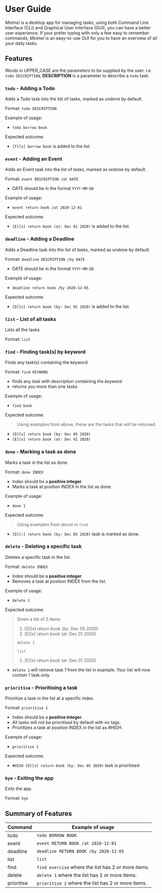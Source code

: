 # User Guide
_Meimei_ is a desktop app for managing tasks, using both Command Line Interface (CLI) and Graphical User 
Interface (GUI), you can have a better user experience. If your prefer typing with only a few easy 
to remember commands, _Meimei_ is an easy-to-use GUI for you to have an overview of all your daily tasks.

## Features 
Words in UPPER_CASE are the parameters to be supplied by the user. 
i.e. `todo DESCRIPTION`, **DESCRIPTION** is a parameter to describe a `todo` task.


### `todo` - Adding a Todo

Adds a Todo task into the list of tasks, marked as undone by default.

Format: `todo DESCRIPTION`

Example of usage: 

- `todo borrow book`

Expected outcome:

- `[T][x] borrow book` is added to the list.

### `event` - Adding an Event

Adds an Event task into the list of tasks, marked as undone by default.

Format: `event DESCRIPTION /at DATE`
- DATE should be in the format `YYYY-MM-DD`

Example of usage: 

- `event return book /at 2020-12-01`

Expected outcome:

- `[E][x] return book (at: Dec 01 2020)` is added to the list.

### `deadline` - Adding a Deadline

Adds a Deadline task into the list of tasks, marked as undone by default.

Format: `deadline DESCRIPTION /by DATE`
- DATE should be in the format `YYYY-MM-DD`

Example of usage: 

- `deadline return book /by 2020-12-05`

Expected outcome:

- `[D][x] return book (by: Dec 05 2020)` is added to the list.

### `list` - List of all tasks

Lists all the tasks.

Format: `list`

### `find` - Finding task(s) by keyword

Finds any task(s) containing the keyword.

Format: `find KEYWORD`
- finds any task with description containing the _keyword_
- returns you more than one tasks

Example of usage: 

- `find book`

Expected outcome: 
>Using examples from above, these are the tasks that will be returned.
- `[D][x] return book (by: Dec 05 2020)` 
- `[E][x] return book (at: Dec 01 2020)` 

### `done` - Marking a task as done

Marks a task in the list as done.

Format: `done INDEX`
- Index should be a **positive integer**.
- Marks a task at position INDEX in the list as done.

Example of usage: 

- `done 1`

Expected outcome:
>Using examples from above in `find`. 
- `[D][✓] return book (by: Dec 05 2020)` task is marked as done.

### `delete` - Deleting a specific task

Deletes a specific task in the list.

Format: `delete INDEX`
- Index should be a **positive integer**.
- Removes a task at position INDEX from the list.

Example of usage: 

- `delete 1`

Expected outcome: 
> Given a list of 2 items
>1. [D][x] return book (by: Dec 05 2020) 
>2. [E][x] return book (at: Dec 01 2020) 
>
> `delete 1`
>
> `list`
>
>1. [E][x] return book (at: Dec 01 2020) 

- `delete 1` will remove task 1 from the list in example. Your list will now contain 1 task only.

### `prioritise` - Prioritising a task

Prioritize a task in the list at a specific index.

Format: `prioritise 1`
- Index should be a **positive integer**.
- All tasks will not be prioritised by default with no tags. 
- Prioritizes a task at position INDEX in the list as #HIGH.

Example of usage: 

- `prioritise 1`

Expected outcome:

- `#HIGH [D][x] return book (by: Dec 05 2020)` task is prioritised.

### `bye` - Exiting the app
Exits the app.

Format: `bye`

## Summary of Features

Command | Example of usage
------- | ---------
todo | `todo BORROW BOOK`
event | `event RETURN BOOK /at 2020-12-01`
deadline | `deadline RETURN BOOK /by 2020-12-05`
list | `list`
find | `find exercise` where the list has 2 or more items.
delete | `delete 1` where the list has 1 or more items.
prioritise | `prioritise 2` where the list has 2 or more items.
